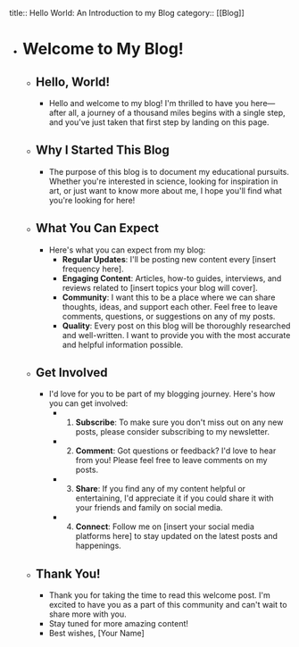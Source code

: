 title:: Hello World: An Introduction to my Blog
category:: [[Blog]]

- # Welcome to My Blog!
	- ## Hello, World!
		- Hello and welcome to my blog! I'm thrilled to have you here—after all, a journey of a thousand miles begins with a single step, and you've just taken that first step by landing on this page.
	- ## Why I Started This Blog
		- The purpose of this blog is to document my educational pursuits. Whether you're interested in science, looking for inspiration in art, or just want to know more about me, I hope you'll find what you're looking for here!
	- ## What You Can Expect
		- Here's what you can expect from my blog:
			- **Regular Updates**: I'll be posting new content every [insert frequency here].
			- **Engaging Content**: Articles, how-to guides, interviews, and reviews related to [insert topics your blog will cover].
			- **Community**: I want this to be a place where we can share thoughts, ideas, and support each other. Feel free to leave comments, questions, or suggestions on any of my posts.
			- **Quality**: Every post on this blog will be thoroughly researched and well-written. I want to provide you with the most accurate and helpful information possible.
	- ## Get Involved
		- I'd love for you to be part of my blogging journey. Here's how you can get involved:
			- 1.  **Subscribe**: To make sure you don't miss out on any new posts, please consider subscribing to my newsletter.
			- 2.  **Comment**: Got questions or feedback? I'd love to hear from you! Please feel free to leave comments on my posts.
			- 3.  **Share**: If you find any of my content helpful or entertaining, I'd appreciate it if you could share it with your friends and family on social media.
			- 4.  **Connect**: Follow me on [insert your social media platforms here] to stay updated on the latest posts and happenings.
	- ## Thank You!
		- Thank you for taking the time to read this welcome post. I'm excited to have you as a part of this community and can't wait to share more with you.
		- Stay tuned for more amazing content!
		- Best wishes, [Your Name]